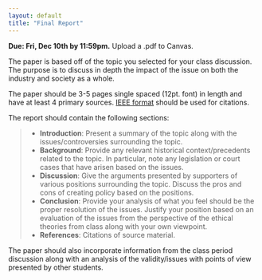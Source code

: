 ```yaml
---
layout: default
title: "Final Report"
---
```


**Due: Fri, Dec 10th by 11:59pm.** Upload a .pdf to Canvas.

The paper is based off of the topic you selected for your class discussion. The purpose is to discuss in depth the impact of the issue on both the industry and society as a whole.

The paper should be 3-5 pages single spaced (12pt. font) in length and have at least 4 primary sources. [IEEE format](https://ieee-dataport.org/sites/default/files/analysis/27/IEEE%20Citation%20Guidelines.pdf) should be used for citations.

The report should contain the following sections:

> -   **Introduction**: Present a summary of the topic along with the issues/controversies
surrounding the topic.
> -   **Background**: Provide any relevant historical context/precedents related to the
topic. In particular, note any legislation or court cases that have arisen based on
the issues. 
> -   **Discussion**: Give the arguments presented by supporters of various positions
surrounding the topic. Discuss the pros and cons of creating policy based on the
positions.
> -   **Conclusion**: Provide your analysis of what you feel should be the proper
resolution of the issues. Justify your position based on an evaluation of the issues from the perspective of the ethical theories from class along with your own viewpoint.
> -   **References**: Citations of source material.

The paper should also incorporate information from the class period discussion along with an analysis of the validity/issues with points of view presented by other students.